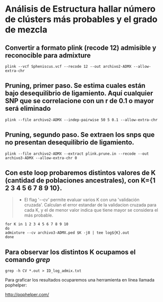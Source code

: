 

# Análisis de Estructura hallar número de clústers más probables y el grado de mezcla


## Convertir a formato plink (recode 12) admisible y reconocible para admixture 
```
plink --vcf Spheniscus.vcf --recode 12 --out archivo2-ADMX --allow-extra-chr
```


## Pruning, primer paso. Se estima cuales están bajo desequilibrio de ligamiento. Aquí cualquier SNP que se correlacione con un r de 0.1 o mayor será eliminado
```
plink --file archivo2-ADMX --indep-pairwise 50 5 0.1 --allow-extra-chr
```

## Pruning, segundo paso. Se extraen los snps que no presentan desequilibrio de ligamiento.
```
plink --file archivo2-ADMX --extract plink.prune.in --recode --out archivo3-ADMX --allow-extra-chr 0
```

## Con este loop probaremos  distintos valores de K (cantidad de poblaciones ancestrales), con K={1 2 3 4 5 6 7 8 9 10}.
> +  El flag '--cv' permite evaluar varios K con una 'validación cruzada'. Calculan el error estandar de la validacion cruzada para cada K, y el de menor valor indica que tiene mayor se considera el más probable.

```
for K in 1 2 3 4 5 6 7 8 9 10
do
admixture --cv archivo3-ADMX.ped $K -j8 | tee log${K}.out
done
``` 
## Para observar los distintos K ocupamos el comando *grep*
```
grep -h CV *.out > ID_log_admix.txt
```

Para graficar los resultados ocuparemos una herramienta en línea llamada pophelper:

http://pophelper.com/
